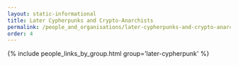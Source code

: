 ```yaml
---
layout: static-informational
title: Later Cypherpunks and Crypto-Anarchists
permalink: /people_and_organisations/later-cypherpunks-and-crypto-anarchists
order: 4
---
```


{% include people_links_by_group.html group='later-cypherpunk' %}

